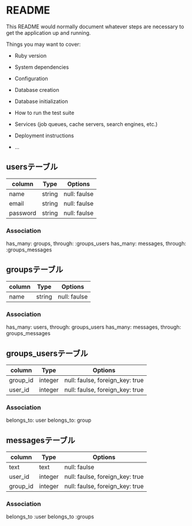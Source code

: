 # README

This README would normally document whatever steps are necessary to get the
application up and running.

Things you may want to cover:

* Ruby version

* System dependencies

* Configuration

* Database creation

* Database initialization

* How to run the test suite

* Services (job queues, cache servers, search engines, etc.)

* Deployment instructions

* ...

## usersテーブル
|column|Type|Options|
|------|----|-------|
|name|string|null: faulse|
|email|string|null: faulse|
|password|string|null: faulse|

### Association
has_many: groups, through: :groups_users
has_many: messages, through: :groups_messages


## groupsテーブル
|column|Type|Options|
|------|----|-------|
|name|string|null: faulse|

### Association
has_many: users, through: groups_users
has_many: messages, through: groups_messages


## groups_usersテーブル
|column|Type|Options|
|------|----|-------|
|group_id|integer|null: faulse, foreign_key: true|
|user_id|integer|null: faulse, foreign_key: true|

### Association
belongs_to: user
belongs_to: group


## messagesテーブル
|column|Type|Options|
|------|----|-------|
|text|text|null: faulse|
|user_id|integer|null: faulse, foreign_key: true|
|group_id|integer|null: faulse, foreign_key: true|

### Association
belongs_to :user
belongs_to :groups


